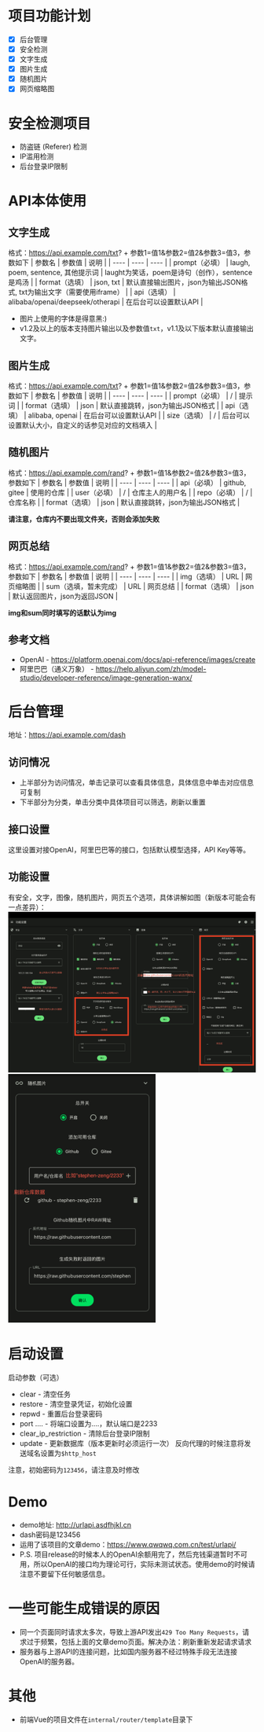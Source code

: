 # 项目功能计划
+ [x] 后台管理
+ [x] 安全检测
+ [x] 文字生成
+ [x] 图片生成
+ [x] 随机图片
+ [x] 网页缩略图

# 安全检测项目
+ 防盗链 (Referer) 检测
+ IP滥用检测
+ 后台登录IP限制

# API本体使用
## 文字生成
格式：https://api.example.com/txt? + 参数1=值1&参数2=值2&参数3=值3，参数如下
| 参数名 | 参数值 | 说明 |
| ---- | ---- | ---- |
| prompt（必填） | laugh, poem, sentence, 其他提示词 | laught为笑话，poem是诗句（创作），sentence是鸡汤 |
| format（选填） | json, txt | 默认直接输出图片，json为输出JSON格式, txt为输出文字（需要使用iframe） |
| api（选填） | alibaba/openai/deepseek/otherapi | 在后台可以设置默认API |

+ 图片上使用的字体是得意黑:)
+ v1.2及以上的版本支持图片输出以及参数值`txt`，v1.1及以下版本默认直接输出文字。

## 图片生成
格式：https://api.example.com/txt? + 参数1=值1&参数2=值2&参数3=值3，参数如下
| 参数名 | 参数值 | 说明 |
| ---- | ---- | ---- |
| prompt（必填） | / | 提示词 |
| format（选填） | json | 默认直接跳转，json为输出JSON格式 |
| api（选填） | alibaba, openai | 在后台可以设置默认API |
| size（选填） | / | 后台可以设置默认大小，自定义的话参见对应的文档填入 |

## 随机图片
格式：https://api.example.com/rand? + 参数1=值1&参数2=值2&参数3=值3，参数如下
| 参数名 | 参数值 | 说明 |
| ---- | ---- | ---- |
| api（必填） | github, gitee | 使用的仓库 |
| user（必填） | / | 仓库主人的用户名 |
| repo（必填） | / | 仓库名称 |
| format（选填） | json | 默认直接跳转，json为输出JSON格式 |

**请注意，仓库内不要出现文件夹，否则会添加失败**

## 网页总结
格式：https://api.example.com/rand? + 参数1=值1&参数2=值2&参数3=值3，参数如下
| 参数名 | 参数值 | 说明 |
| ---- | ---- | ---- |
| img（选填） | URL | 网页缩略图 |
| sum（选填，暂未完成） | URL | 网页总结 |
| format（选填） | json | 默认返回图片，json为返回JSON |

**img和sum同时填写的话默认为img**

## 参考文档
+ OpenAI - https://platform.openai.com/docs/api-reference/images/create
+ 阿里巴巴（通义万象） - https://help.aliyun.com/zh/model-studio/developer-reference/image-generation-wanx/

# 后台管理
地址：https://api.example.com/dash
## 访问情况
+ 上半部分为访问情况，单击记录可以查看具体信息，具体信息中单击对应信息可复制
+ 下半部分为分类，单击分类中具体项目可以筛选，刷新以重置

## 接口设置
这里设置对接OpenAI，阿里巴巴等的接口，包括默认模型选择，API Key等等。

## 功能设置
有安全，文字，图像，随机图片，网页五个选项，具体讲解如图（新版本可能会有一点差异）：
![](https://raw.githubusercontent.com/stephen-zeng/urlAPI/master/guide/1.png)
<img src="https://raw.githubusercontent.com/stephen-zeng/urlAPI/master/guide/2.png" width="300px"/>

# 启动设置
启动参数（可选）
+ clear - 清空任务
+ restore - 清空登录凭证，初始化设置
+ repwd - 重置后台登录密码
+ port .... - 将端口设置为....，默认端口是2233
+ clear_ip_restriction - 清除后台登录IP限制
+ update - 更新数据库（版本更新时必须运行一次）
反向代理的时候注意将发送域名设置为`$http_host`

注意，初始密码为`123456`，请注意及时修改

# Demo
+ demo地址: http://urlapi.asdfhjkl.cn
+ dash密码是123456
+ 运用了该项目的文章demo：https://www.qwqwq.com.cn/test/urlapi/
+ P.S. 项目release的时候本人的OpenAI余额用完了，然后充钱渠道暂时不可用，所以OpenAI的接口均为理论可行，实际未测试状态。使用demo的时候请注意不要留下任何敏感信息。

# 一些可能生成错误的原因
+ 同一个页面同时请求太多次，导致上游API发出`429 Too Many Requests`，请求过于频繁，包括上面的文章demo页面。解决办法：刷新重新发起请求请求
+ 服务器与上游API的连接问题，比如国内服务器不经过特殊手段无法连接OpenAI的服务器。

# 其他
+ 前端Vue的项目文件在`internal/router/template`目录下
